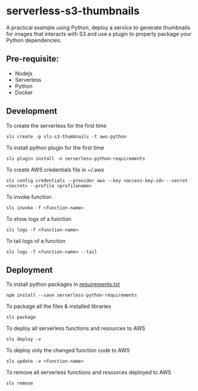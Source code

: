 # serverless-s3-thumbnails

A practical example using Python, deploy a service to generate thumbnails for images that interacts with S3 and use a plugin to properly package your Python dependencies.

## Pre-requisite:

- Nodejs
- Serverless
- Python
- Docker

## Development 

To create the serverless for the first time

    sls create -p sls-s3-thumbnails -t aws-python
To install python plugin for the first time

    sls plugin install -n serverless-python-requirements
    
To create AWS credentials file in ~/.aws

    sls config credentials --provider aws --key <access-key-id> --secret <secret> --profile <profilename>

To invoke function

    sls invoke -f <function-name>
    
To show logs of a function

    sls logs -f <function-name>
    
To tail logs of a function

    sls logs -f <function-name> --tail

## Deployment
To install python packages in [requirements.txt](requirements.txt)

    npm install --save serverless-python-requirements

To package all the files & installed libraries
   
    sls package
   
To deploy all serverless functions and resources to AWS

    sls deploy -v
    
To deploy only the changed function code to AWS

    sls update -v <function-name>
    
To remove all serverless functions and resources deployed to AWS

    sls remove
